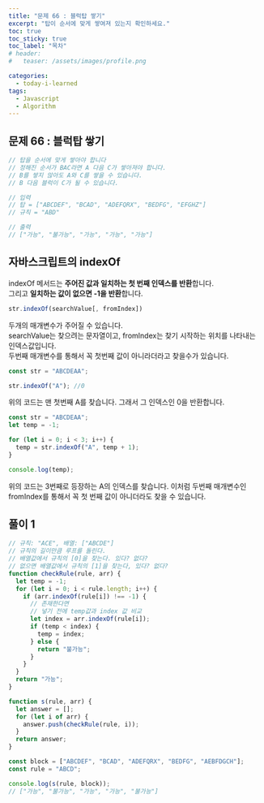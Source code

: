 ```yaml
---
title: "문제 66 : 블럭탑 쌓기"
excerpt: "탑이 순서에 맞게 쌓여져 있는지 확인하세요."
toc: true
toc_sticky: true
toc_label: "목차"
# header:
#   teaser: /assets/images/profile.png

categories:
  - today-i-learned
tags:
  - Javascript
  - Algorithm
---
```


## 문제 66 : 블럭탑 쌓기

```js
// 탑을 순서에 맞게 쌓아야 합니다
// 정해진 순서가 BAC라면 A 다음 C가 쌓아져야 합니다.
// B를 쌓지 않아도 A와 C를 쌓을 수 있습니다.
// B 다음 블럭이 C가 될 수 있습니다.

// 입력
// 탑 = ["ABCDEF", "BCAD", "ADEFQRX", "BEDFG", "EFGHZ"]
// 규칙 = "ABD"

// 출력
// ["가능", "불가능", "가능", "가능", "가능"]
```

## 자바스크립트의 indexOf

indexOf 메서드는 **주어진 값과 일치하는 첫 번째 인덱스를 반환**합니다.  
그리고 **일치하는 값이 없으면 -1을 반환**합니다.

```js
str.indexOf(searchValue[, fromIndex])
```

두개의 매개변수가 주어질 수 있습니다.  
searchValue는 찾으려는 문자열이고, fromIndex는 찾기 시작하는 위치를 나타내는 인덱스값입니다.  
두번째 매개변수를 통해서 꼭 첫번째 값이 아니라더라고 찾을수가 있습니다.

```js
const str = "ABCDEAA";

str.indexOf("A"); //0
```

위의 코드는 맨 첫번째 A를 찾습니다. 그래서 그 인덱스인 0을 반환합니다.

```js
const str = "ABCDEAA";
let temp = -1;

for (let i = 0; i < 3; i++) {
  temp = str.indexOf("A", temp + 1);
}

console.log(temp);
```

위의 코드는 3번째로 등장하는 A의 인덱스를 찾습니다. 이처럼 두번째 매개변수인 fromIndex를 통해서 꼭 첫 번째 값이 아니더라도 찾을 수 있습니다.

## 풀이 1

```js
// 규칙: "ACE", 배열: ["ABCDE"]
// 규칙의 길이만큼 루프를 돌린다.
// 배열값에서 규칙의 [0]을 찾는다. 있다? 없다?
// 없으면 배열값에서 규칙의 [1]을 찾는다, 있다? 없다?
function checkRule(rule, arr) {
  let temp = -1;
  for (let i = 0; i < rule.length; i++) {
    if (arr.indexOf(rule[i]) !== -1) {
      // 존재한다면
      // 넣기 전에 temp값과 index 값 비교
      let index = arr.indexOf(rule[i]);
      if (temp < index) {
        temp = index;
      } else {
        return "불가능";
      }
    }
  }
  return "가능";
}

function s(rule, arr) {
  let answer = [];
  for (let i of arr) {
    answer.push(checkRule(rule, i));
  }
  return answer;
}

const block = ["ABCDEF", "BCAD", "ADEFQRX", "BEDFG", "AEBFDGCH"];
const rule = "ABCD";

console.log(s(rule, block));
// ["가능", "불가능", "가능", "가능", "불가능"]
```
